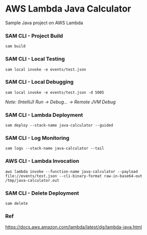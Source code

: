 # AWS Lambda Java Calculator
Sample Java project on AWS Lambda 

### SAM CLI - Project Build
```
sam build
```

### SAM CLI - Local Testing
```
sam local invoke -e events/test.json
```

### SAM CLI - Local Debugging
```
sam local invoke -e events/test.json -d 5005
```

_Note: (IntelliJ) Run -> Debug... -> Remote JVM Debug_

### SAM CLI - Lambda Deployment
```
sam deploy --stack-name java-calculator --guided
```

### SAM CLI - Log Monitoring
```
sam logs --stack-name java-calculator --tail
```

### AWS CLI - Lambda Invocation
```
aws lambda invoke --function-name java-calculator --payload file://events/test.json --cli-binary-format raw-in-base64-out /tmp/java-calculator.out
```

### SAM CLI - Delete Deployment
```
sam delete
```

### Ref
https://docs.aws.amazon.com/lambda/latest/dg/lambda-java.html